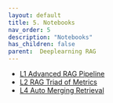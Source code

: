 ```yaml
---
layout: default
title: 5. Notebooks
nav_order: 5
description: "Notebooks"
has_children: false
parent:  Deeplearning RAG
---
```


* [L1 Advanced RAG Pipeline](./notebooks/L1-Advanced_RAG_Pipeline.ipynb)
* [L2 RAG Triad of Metrics](./notebooks/L2-RAG_Triad_of_metrics.ipynb)
* [L4 Auto Merging Retrieval](./notebooks/L4-Auto-merging_Retrieval.ipynb)